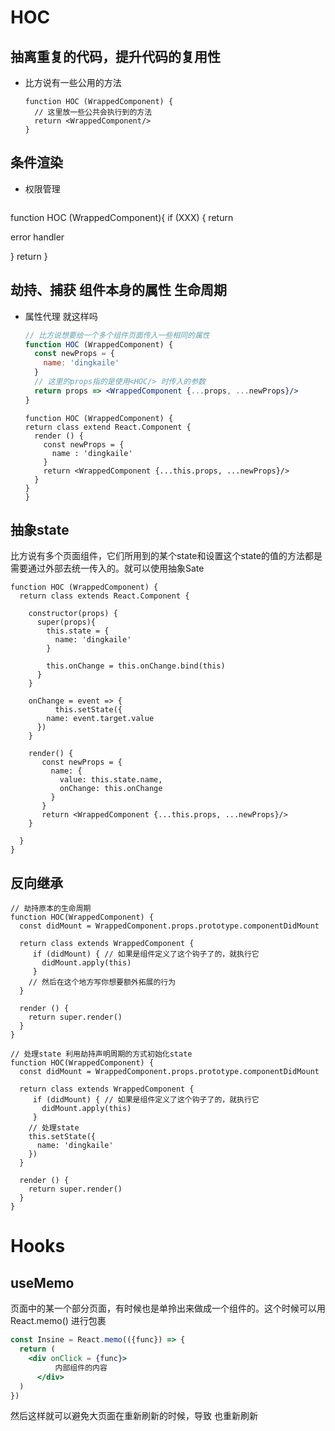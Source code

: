 # HOC

## 抽离重复的代码，提升代码的复用性

+ 比方说有一些公用的方法

  ```tsx
  function HOC (WrappedComponent) {
  	// 这里放一些公共会执行到的方法
    return <WrappedComponent/>
  }
  ```

## 条件渲染

+ 权限管理

	```tsx
function HOC (WrappedComponent){
  if (XXX) {
    return <p>error handler</p>
  }
  return <WrappedComponent/>
}

## 劫持、捕获  组件本身的属性  生命周期

+ 属性代理 就这样吗

  ```jsx
  // 比方说想要给一个多个组件页面传入一些相同的属性
  function HOC (WrappedComponent) {
    const newProps = {
      name: 'dingkaile'
    }
  	// 这里的props指的是使用<HOC/> 时传入的参数  
    return props => <WrappedComponent {...props, ...newProps}/>
  }
  ```
	```tsx
  function HOC (WrappedComponent) {
    return class extend React.Component {
      render () {
        const newProps = {
          name : 'dingkaile' 
        }
        return <WrappedComponent {...this.props, ...newProps}/>
      }
    }
  }
  ```
  
  
  
  
  
## 抽象state

  比方说有多个页面组件，它们所用到的某个state和设置这个state的值的方法都是需要通过外部去统一传入的。就可以使用抽象Sate

  ```tsx
  function HOC (WrappedComponent) {
    return class extends React.Component {
      
      constructor(props) {
        super(props){
          this.state = {
            name: 'dingkaile'
          }
          
          this.onChange = this.onChange.bind(this)
        }
      }
      
      onChange = event => {
  			this.setState({
          name: event.target.value
        })
      }
      
      render() {
         const newProps = {
           name: {
             value: this.state.name,
             onChange: this.onChange
           }
         }
         return <WrappedComponent {...this.props, ...newProps}/>
      }
      
    }
  }
  ```

## 反向继承

  ```tsx
  // 劫持原本的生命周期
  function HOC(WrappedComponent) {
    const didMount = WrappedComponent.props.prototype.componentDidMount
    
    return class extends WrappedComponent {
       if (didMount) { // 如果是组件定义了这个钩子了的，就执行它
         didMount.apply(this)
       }
      // 然后在这个地方写你想要额外拓展的行为
    }
    
    render () {
      return super.render()
    }
  }
  ```

  ```tsx
  // 处理state 利用劫持声明周期的方式初始化state  
  function HOC(WrappedComponent) {
    const didMount = WrappedComponent.props.prototype.componentDidMount
    
    return class extends WrappedComponent {
       if (didMount) { // 如果是组件定义了这个钩子了的，就执行它
         didMount.apply(this)
       }
      // 处理state
      this.setState({
        name: 'dingkaile'
      })
    }
    
    render () {
      return super.render()
    }
  }
  ```



# Hooks

## useMemo

页面中的某一个部分页面，有时候也是单拎出来做成一个组件的。这个时候可以用 React.memo() 进行包裹

```jsx
const Insine = React.memo(({func}) => {
  return (
  	<div onClick = {func}>
          内部组件的内容
      </div>
  )
})
```

然后这样就可以避免大页面在重新刷新的时候，导致 <Insine/>也重新刷新

